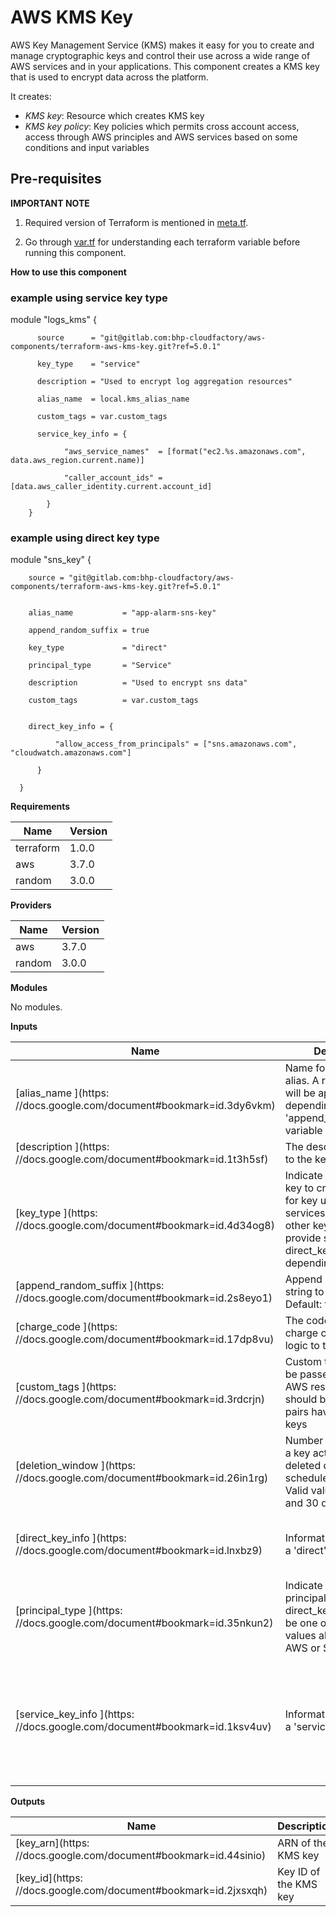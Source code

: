 # AWS KMS Key

AWS Key Management Service (KMS) makes it easy for you to create and manage cryptographic keys and control their use across a wide range of AWS services and in your applications. This component creates a KMS key that is used to encrypt data across the platform.

It creates:

- _KMS key_: Resource which creates KMS key
- _KMS key policy_: Key policies which permits cross account access, access through AWS principles and AWS services based on some conditions and input variables

## Pre-requisites

**IMPORTANT NOTE**

  1. Required version of Terraform is mentioned in [meta.tf](meta.tf).

  2. Go through [var.tf](var.tf) for understanding each terraform variable before running this component.

**How to use this component**

### example using service key type
   module "logs_kms" {

          source      = "git@gitlab.com:bhp-cloudfactory/aws-components/terraform-aws-kms-key.git?ref=5.0.1"

          key_type    = "service"

          description = "Used to encrypt log aggregation resources"

          alias_name  = local.kms_alias_name

          custom_tags = var.custom_tags

          service_key_info = {

                "aws_service_names"  = [format("ec2.%s.amazonaws.com", data.aws_region.current.name)]

                "caller_account_ids" = [data.aws_caller_identity.current.account_id]

            }
        }


### example using direct key type
  module "sns_key" {

        source = "git@gitlab.com:bhp-cloudfactory/aws-components/terraform-aws-kms-key.git?ref=5.0.1"


        alias_name           = "app-alarm-sns-key"

        append_random_suffix = true

        key_type             = "direct"

        principal_type       = "Service"

        description          = "Used to encrypt sns data"

        custom_tags          = var.custom_tags


        direct_key_info = {

              "allow_access_from_principals" = ["sns.amazonaws.com", "cloudwatch.amazonaws.com"]

          }

      }

**Requirements**

| **Name** | **Version** |
| --- | --- |
| terraform |  1.0.0 |
| aws |  3.7.0 |
| random |  3.0.0 |

**Providers**

| **Name** | **Version** |
| --- | --- |
| aws |  3.7.0 |
| random |  3.0.0 |

**Modules**

No modules.

**Inputs**

| **Name** | **Description** | **Type** | **Default** | **Required** |
| --- | --- | --- | --- | --- |
| [alias_name ](https: //docs.google.com/document#bookmark=id.3dy6vkm)  | Name for the kms key alias. A random string will be appended depending on the &#39;append_random_suffix&#39; variable | string | n/a | yes |
| [description ](https: //docs.google.com/document#bookmark=id.1t3h5sf)  | The description to give to the key | string | n/a | yes |
| [key_type ](https: //docs.google.com/document#bookmark=id.4d34og8)  | Indicate which kind of key to create: &#39;service&#39; for key used by services; &#39;direct&#39; for other keys. Must provide service_key or direct_key maps depending on the type | string | n/a | yes |
| [append_random_suffix ](https: //docs.google.com/document#bookmark=id.2s8eyo1)  | Append a random string to the alias name. Default: true (yes) | bool | true | no |
| [charge_code ](https: //docs.google.com/document#bookmark=id.17dp8vu)  | The code for applying charge code billing logic to the resources | string |  | no |
| [custom_tags ](https: //docs.google.com/document#bookmark=id.3rdcrjn)  | Custom tags which can be passed on to the AWS resources. They should be key value pairs having distinct keys | map(any) | {} | no |
| [deletion_window ](https: //docs.google.com/document#bookmark=id.26in1rg)  | Number of days before a key actually gets deleted once it&#39;s been scheduled for deletion. Valid value between 7 and 30 days | number | 30 | no |
| [direct_key_info ](https: //docs.google.com/document#bookmark=id.lnxbz9)  | Information required for a &#39;direct&#39; key | object({ # List of principals to allow for cryptographic use of key. allow_access_from_principals = list(string) }) | { allow_access_from_principals: [] } | no |
| [principal_type ](https: //docs.google.com/document#bookmark=id.35nkun2)  | Indicate which type of principal to use in direct_key_info: Must be one of the valid values allowed, Eg. AWS or Service | string | AWS | no |
| [service_key_info ](https: //docs.google.com/document#bookmark=id.1ksv4uv)  | Information required for a &#39;service&#39; key | object({ # List of AWS service names for the kms:ViaService policy condition aws_service_names = list(string) # List of caller account IDs for the kms:CallerAccount policy condition caller_account_ids = list(string) }) | { aws_service_names: [], caller_account_ids: [] } | no |

**Outputs**

| **Name** | **Description** |
| --- | --- |
| [key_arn](https: //docs.google.com/document#bookmark=id.44sinio)  | ARN of the KMS key |
| [key_id](https: //docs.google.com/document#bookmark=id.2jxsxqh)  | Key ID of the KMS key |